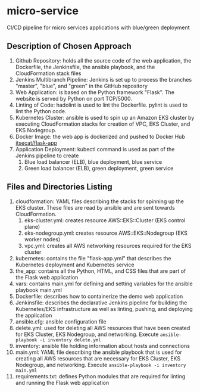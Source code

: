 # micro-service
CI/CD pipeline for micro services applications with blue/green deployment

## Description of Chosen Approach
1. Github Repository: holds all the source code of the web application, the Dockerfile, the Jenkinsfile, the ansible playbook, and the CloudFormation stack files
1. Jenkins Multibranch Pipeline: Jenkins is set up to process the branches "master", "blue", and "green" in the GitHub repository
1. Web Application: is based on the Python framework "Flask". The website is served by Python on port TCP/5000.
1. Linting of Code: hadolint is used to lint the Dockerfile. pylint is used to lint the Python code.
1. Kubernetes Cluster: ansible is used to spin up an Amazon EKS cluster by executing CloudFormation stacks for creation of VPC, EKS Cluster, and EKS Nodegroup.
1. Docker Image: the web app is dockerized and pushed to Docker Hub [itsecat/flask-app](https://hub.docker.com/repository/docker/itsecat/flask-app)
1. Application Deployment: kubectl command is used as part of the Jenkins pipeline to create
   1. Blue load balancer (ELB), blue deployment, blue service
   1. Green load balancer (ELB), green deployment, green service
   
## Files and Directories Listing
1. cloudformation: YAML files describing the stacks for spinning up the EKS cluster. These files are read by ansible and are sent towards CloudFormation.
   1. eks-cluster.yml: creates resource AWS::EKS::Cluster (EKS control plane)
   1. eks-nodegroup.yml: creates resource AWS::EKS::Nodegroup (EKS worker nodes)
   1. vpc.yml: creates all AWS networking resources required for the EKS cluster
1. kubernetes: contains the file "flask-app.yml" that describes the Kubernetes deployment and Kubernetes service
1. the_app: contains all the Python, HTML, and CSS files that are part of the Flask web application
1. vars: contains main.yml for defining and setting variables for the ansible playbook main.yml
1. Dockerfile: describes how to containerize the demo web application
1. Jenkinsfile: describes the declarative Jenkins pipeline for building the Kubernetes/EKS infrastructure as well as linting, pushing, and deploying the application
1. ansible.cfg: ansible configuration file
1. delete.yml: used for deleting all AWS resources that have been created for EKS Cluster, EKS Nodegroup, and networking. Execute `ansible-playbook -i inventory delete.yml`
1. inventory: ansible file holding information about hosts and connections
1. main.yml: YAML file describing the ansible playbook that is used for creating all AWS resources that are necessary for EKS Cluster, EKS Nodegroup, and networking. Execute `ansible-playbook -i inventory main.yml`
1. requirements.txt: defines Python modules that are required for linting and running the Flask web application
